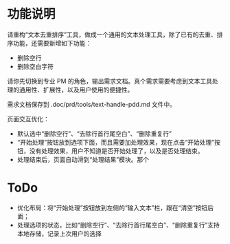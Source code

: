 # 功能说明

请重构“文本去重排序”工具，做成一个通用的文本处理工具，除了已有的去重、排序功能，还需要新增如下功能：
- 删除空行
- 删除空白字符


请你先切换到专业 PM 的角色，输出需求文档。真个需求需要考虑到文本工具处理的通用性、扩展性，以及用户使用的便捷性。

需求文档保存到 .doc/prd/tools/text-handle-pdd.md 文件中。

页面交互优化：
- 默认选中“删除空行”、“去除行首行尾空白”、“删除重复行”
- “开始处理”按钮放到选项下面，而且需要加处理效果，现在点击“开始处理”按钮，没有处理效果，用户不知道是否开始处理了，以及是否处理结束。
- 处理结束后，页面自动滑到“处理结果”模块。那个

# ToDo
- 优化布局：将“开始处理”按钮放到左侧的“输入文本”栏，跟在“清空”按钮后面；
- 处理选项的状态，比如“删除空行”、“去除行首行尾空白”、“删除重复行”支持本地存储，记录上次用户的选择